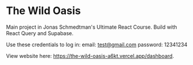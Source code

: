 # The Wild Oasis

Main project in Jonas Schmedtman's Ultimate React Course. Build with React Query and Supabase.

Use these credentials to log in:
email: test@gmail.com
password: 12341234

View website here: https://the-wild-oasis-a6kt.vercel.app/dashboard.

